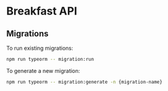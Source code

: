 # Breakfast API

## Migrations

To run existing migrations:

```bash
npm run typeorm -- migration:run
```

To generate a new migration:

```bash
npm run typeorm -- migration:generate -n {migration-name} 
```

